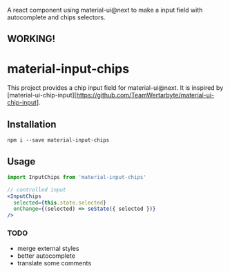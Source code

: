 


A react component using material-ui@next to make a input field with autocomplete and chips selectors.


## WORKING!

# material-input-chips
This project provides a chip input field for material-ui@next. It is inspired by [material-ui-chip-input][https://github.com/TeamWertarbyte/material-ui-chip-input].



## Installation
```shell
npm i --save material-input-chips
```

## Usage

```jsx
import InputChips from 'material-input-chips'

// controlled input
<InputChips
  selected={this.state.selected}
  onChange={(selected) => seState({ selected })}
/>
```

### TODO
* merge external styles
* better autocomplete
* translate some comments
